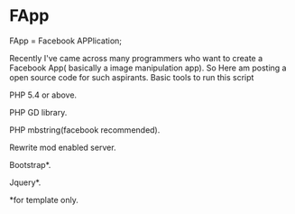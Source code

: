 # FApp

FApp = Facebook APPlication;

Recently I've came across many programmers who want to create a Facebook App( basically a image manipulation app). So Here am posting a open source code for such aspirants.
Basic tools to run this script

PHP 5.4 or above.

PHP GD library.

PHP mbstring(facebook recommended).

Rewrite mod enabled server.

Bootstrap*.

Jquery*.

*for template only.
